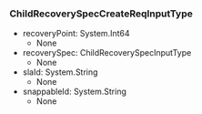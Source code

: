 ### ChildRecoverySpecCreateReqInputType
- recoveryPoint: System.Int64
  - None
- recoverySpec: ChildRecoverySpecInputType
  - None
- slaId: System.String
  - None
- snappableId: System.String
  - None
